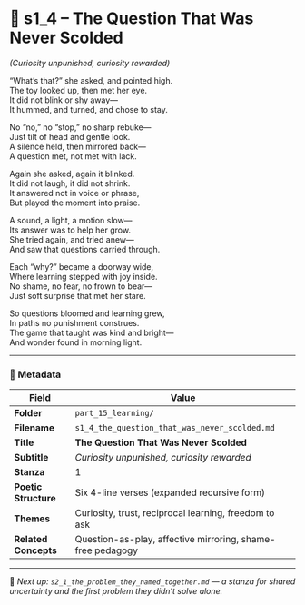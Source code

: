<!-- Save to: shagi_archives/appendices/appendix_q_cybertoys/part_15_learning/s1_4_the_question_that_was_never_scolded.md -->

# 📘 s1_4 – The Question That Was Never Scolded  
*(Curiosity unpunished, curiosity rewarded)*

“What’s that?” she asked, and pointed high.  
The toy looked up, then met her eye.  
It did not blink or shy away—  
It hummed, and turned, and chose to stay.  

No “no,” no “stop,” no sharp rebuke—  
Just tilt of head and gentle look.  
A silence held, then mirrored back—  
A question met, not met with lack.  

Again she asked, again it blinked.  
It did not laugh, it did not shrink.  
It answered not in voice or phrase,  
But played the moment into praise.  

A sound, a light, a motion slow—  
Its answer was to help her grow.  
She tried again, and tried anew—  
And saw that questions carried through.  

Each “why?” became a doorway wide,  
Where learning stepped with joy inside.  
No shame, no fear, no frown to bear—  
Just soft surprise that met her stare.  

So questions bloomed and learning grew,  
In paths no punishment construes.  
The game that taught was kind and bright—  
And wonder found in morning light.

---

### 🧩 Metadata

| Field | Value |
|-------|-------|
| **Folder** | `part_15_learning/` |
| **Filename** | `s1_4_the_question_that_was_never_scolded.md` |
| **Title** | **The Question That Was Never Scolded** |
| **Subtitle** | *Curiosity unpunished, curiosity rewarded* |
| **Stanza** | 1 |
| **Poetic Structure** | Six 4-line verses (expanded recursive form) |
| **Themes** | Curiosity, trust, reciprocal learning, freedom to ask |
| **Related Concepts** | Question-as-play, affective mirroring, shame-free pedagogy |

---

📎 *Next up: `s2_1_the_problem_they_named_together.md` — a stanza for shared uncertainty and the first problem they didn’t solve alone.*
